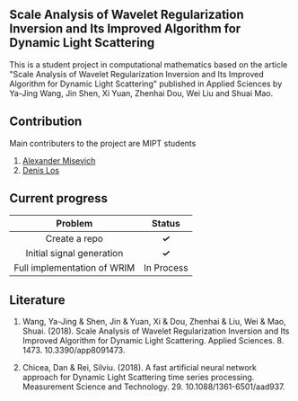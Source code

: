 ## Scale Analysis of Wavelet Regularization Inversion and Its Improved Algorithm for Dynamic Light Scattering ##

This is a student project in computational mathematics based on the article "Scale Analysis of Wavelet Regularization Inversion and Its Improved Algorithm for Dynamic Light Scattering" published in Applied Sciences by Ya-Jing Wang, Jin Shen, Xi Yuan, Zhenhai Dou, Wei Liu and Shuai Mao.

## Contribution ##

Main contributers to the project are MIPT students

1. [Alexander Misevich](https://github.com/alex19999)
2. [Denis Los](https://github.com/denislos)

## Current progress ##

|Problem|Status|
|:-----:|:----:|
|Create a repo|***✓***|
|Initial signal generation|***✓***|
|Full implementation of WRIM|In Process|

## Literature ##
1. Wang, Ya-Jing & Shen, Jin & Yuan, Xi & Dou, Zhenhai & Liu, Wei & Mao, Shuai. (2018). Scale Analysis of Wavelet Regularization Inversion and Its Improved Algorithm for Dynamic Light Scattering. Applied Sciences. 8. 1473. 10.3390/app8091473.

2. Chicea, Dan & Rei, Silviu. (2018). A fast artificial neural network approach for Dynamic Light Scattering time series processing. Measurement Science and Technology. 29. 10.1088/1361-6501/aad937.
